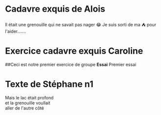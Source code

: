 # Cadavre exquis de Alois
Il était une grenouille qui ne savait pas nager :joy:
Je suis sorti de ma :tent: pour l'aider.......

# Exercice cadavre exquis Caroline
##Ceci est notre premier exercice de groupe
**Essai**
Premier essai 

# Texte de Stéphane n1
Mais le lac était profond  
et la grenouille voullait  
aller de l'autre côté

